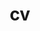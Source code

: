 ---
layout: cv
permalink: /cv/
title: cv
nav: true
nav_order: 4
cv_pdf: MihirBafna_CV_Fall2023.pdf
---